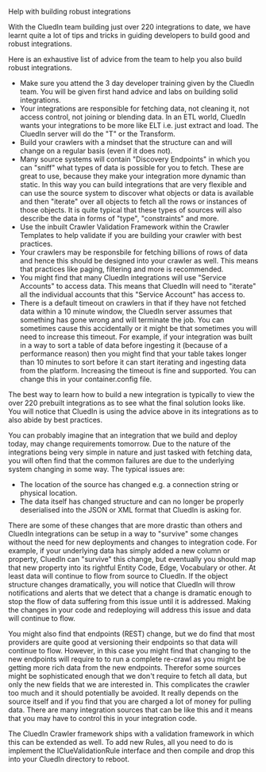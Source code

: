 Help with building robust integrations

With the CluedIn team building just over 220 integrations to date, we have learnt quite a lot of tips and tricks in guiding developers to build good and robust integrations. 

Here is an exhaustive list of advice from the team to help you also build robust integrations.

 - Make sure you attend the 3 day developer training given by the CluedIn team. You will be given first hand advice and labs on building solid integrations. 
 - Your integrations are responsible for fetching data, not cleaning it, not access control, not joining or blending data. In an ETL world, CluedIn wants your integrations to be more like ELT i.e. just extract and load. The CluedIn server will do the "T" or the Transform. 
 - Build your crawlers with a mindset that the structure can and will change on a regular basis (even if it does not).
 - Many source systems will contain "Discovery Endpoints" in which you can "sniff" what types of data is possible for you to fetch. These are great to use, because they make your integration more dynamic than static. In this way you can build integrations that are very flexible and can use the source system to discover what objects or data is available and then "iterate" over all objects to fetch all the rows or instances of those objects. It is quite typical that these types of sources will also describe the data in forms of "type", "constraints" and more. 
 - Use the inbuilt Crawler Validation Framework within the Crawler Templates to help validate if you are building your crawler with best practices. 
 - Your crawlers may be responsbile for fetching billions of rows of data and hence this should be designed into your crawler as well. This means that practices like paging, filtering and more is recommended. 
 - You might find that many CluedIn integrations will use "Service Accounts" to access data. This means that CluedIn will need to "iterate" all the individual accounts that this "Service Account" has access to. 
 - There is a default timeout on crawlers in that if they have not fetched data within a 10 minute window, the CluedIn server assumes that something has gone wrong and will terminate the job. You can sometimes cause this accidentally or it might be that sometimes you will need to increase this timeout. For example, if your integration was built in a way to sort a table of data before ingesting it (because of a performance reason) then you might find that your table takes longer than 10 minutes to sort before it can start iterating and ingesting data from the platform. Increasing the timeout is fine and supported. You can change this in your container.config file.

 The best way to learn how to build a new integration is typically to view the over 220 prebuilt integrations as to see what the final solution looks like. You will notice that CluedIn is using the advice above in its integrations as to also abide by best practices. 

 You can probably imagine that an integration that we build and deploy today, may change requirements tomorrow. Due to the nature of the integrations being very simple in nature and just tasked with fetching data, you will often find that the common failures are due to the underlying system changing in some way. The typical issues are:

  - The location of the source has changed e.g. a connection string or physical location.
  - The data itself has changed structure and can no longer be properly deserialised into the JSON or XML format that CluedIn is asking for. 

  There are some of these changes that are more drastic than others and CluedIn integrations can be setup in a way to "survive" some changes without the need for new deployments and changes to integration code. For example, if your underlying data has simply added a new column or property, CluedIn can "survive" this change, but eventually you should map that new property into its rightful Entity Code, Edge, Vocabulary or other. At least data will continue to flow from source to CluedIn. If the object structure changes dramatically, you will notice that CluedIn will throw notifications and alerts that we detect that a change is dramatic enough to stop the flow of data suffering from this issue until it is addressed. Making the changes in your code and redeploying will address this issue and data will continue to flow. 

  You might also find that endpoints (REST) change, but we do find that most providers are quite good at versioning their endpoints so that data will continue to flow. However, in this case you might find that changing to the new endpoints will require to to run a complete re-crawl as you might be getting more rich data from the new endpoints. Therefor some sources might be sophisticated enough that we don't require to fetch all data, but only the new fields that we are interested in. This complicates the crawler too much and it should potentially be avoided. It really depends on the source itself and if you find that you are charged a lot of money for pulling data. There are many integration sources that can be like this and it means that you may have to control this in your integration code. 

  The CluedIn Crawler framework ships with a validation framework in which this can be extended as well. To add new Rules, all you need to do is implement the IClueValidationRule interface and then compile and drop this into your CluedIn directory to reboot.